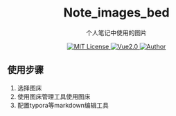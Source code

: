 <h1 align="center">Note_images_bed</h1>
<p align="center">个人笔记中使用的图片</p>
<p align="center">
    <a href="https://github.com/1042970366/">
        <img src="https://img.shields.io/badge/note-image-green" 
             alt="MIT License" />
    </a>
    <a href="https://vuejs.org/">
        <img src="https://img.shields.io/badge/edit_type-markdown-green" 
             alt="Vue2.0">
    </a>
    <a href="https://github.com/1042970366/">
        <img src="https://img.shields.io/badge/author-Jingdong Liu-blueviolet"
             alt="Author">
    </a>
</p>


## 使用步骤
1. 选择图床
2. 使用图床管理工具使用图床
3. 配置typora等markdown编辑工具